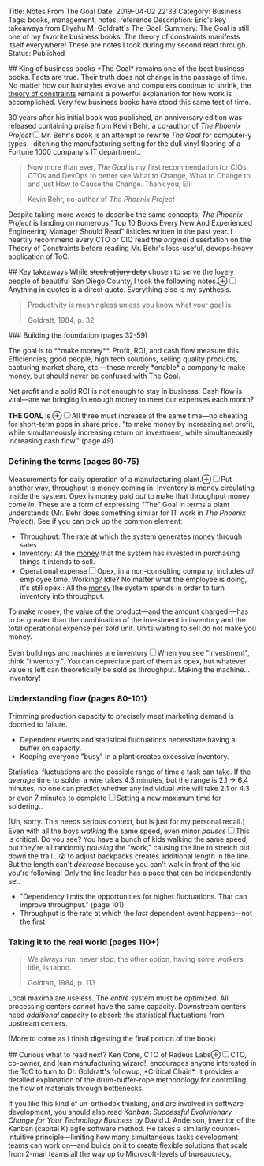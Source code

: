 Title: Notes From The Goal
Date: 2019-04-02 22:33
Category: Business
Tags: books, management, notes, reference
Description: Eric's key takeaways from Eliyahu M. Goldratt's The Goal.
Summary: The Goal is still one of my favorite business books. The theory of constraints manifests itself everywhere! These are notes I took during my second read through.
Status: Published

<section markdown="1">
## King of business books
<span class="newthought">*The Goal* remains one of the best business books.</span> Facts are true. Their truth does not change in the passage of time. No matter how our hairstyles evolve and computers continue to shrink, the <a href="https://en.wikipedia.org/wiki/Theory_of_constraints" target=_blank rel="noopener">theory of constraints</a> remains a powerful explanation for how work is accomplished. Very few business books have stood this same test of time.

30 years after his initial book was published, an anniversary edition was released containing praise from Kevin Behr, a co-author of *The Phoenix Project*<label for="sn-phoenix" class="margin-toggle sidenote-number"></label><input type="checkbox" id="sn-phoenix" class="margin-toggle"><span class="sidenote">Mr. Behr's book is an attempt to rewrite *The Goal* for computer-y types&mdash;ditching the manufacturing setting for the dull vinyl flooring of a Fortune 1000 company's IT department.</span>. <blockquote><p>Now more than ever, *The Goal* is my first recommendation for CIOs, CTOs and DevOps to better see What to Change, What to Change to and just How to Cause the Change. Thank you, Eli!<footer>Kevin Behr, co-author of *The Phoenix Project*</footer></blockquote>

Despite taking more words to describe the same concepts, *The Phoenix Project* is landing on numerous "Top 10 Books Every New And Experienced Engineering Manager Should Read" listicles written in the past year. I heartily recommend every CTO or CIO read the *original* dissertation on the Theory of Constraints before reading Mr. Behr's less-useful, devops-heavy application of ToC.

</section>
<section markdown="1">
## Key takeaways
While <del>stuck at jury duty</del> chosen to serve the lovely people of beautiful San Diego County, I took the following notes.<label for="mn-meta" class="margin-toggle">&#8853;</label><input type="checkbox" id="mn-meta" class="margin-toggle"><span class="marginnote">Anything in quotes is a direct quote. Everything else is my synthesis.</span>
<div class="epigraph"><blockquote><p>Productivity is meaningless unless you know what your goal is.<footer>Goldratt, 1984, p. 32</footer></blockquote></div>
### Building the foundation (pages 32-59)
<p>The goal is to **make money**. Profit, ROI, and cash flow measure this. Efficiencies, good people, high tech solutions, selling quality products, capturing market share, etc.&mdash;these merely *enable* a company to make money, but should never be confused with The Goal.</p>

Net profit and a solid ROI is not enough to stay in business. Cash flow is vital&mdash;are we bringing in enough money to meet our expenses each month?

<span class="newthought"><strong>THE GOAL</strong></span> is <label for="mn-thegoal" class="margin-toggle">&#8853;</label><input type="checkbox" id="mn-thegoal" class="margin-toggle"><span class="marginnote">All three must increase at the same time&mdash;no cheating for short-term pops in share price.</span> "to make money by increasing net profit, while simultaneously increasing return on investment, while simultaneously increasing cash flow." (page 49)

### Defining the terms (pages 60-75)
Measurements for daily operation of a manufacturing plant.<label for="mn-expl" class="margin-toggle">&#8853;</label><input type="checkbox" id="mn-expl" class="margin-toggle"><span class="marginnote">Put another way, throughput is money coming in. Inventory is money circulating inside the system. Opex is money paid <em>out</em> to make that throughput money come <em>in</em>.</span> These are a form of expressing "The" Goal in terms a plant understands (Mr. Behr does something similar for IT work in *The Phoenix Project*). See if you can pick up the common element:

- Throughput: The rate at which the system generates <u>money</u> through sales.
- Inventory: All the <u>money</u> that the system has invested in purchasing things it intends to sell.
- Operational expense<label for="sn-opex" class="margin-toggle sidenote-number"></label><input type="checkbox" id="sn-opex" class="margin-toggle"><span class="sidenote">Opex, in a non-consulting company, includes *all* employee time. Working? Idle? No matter what the employee is doing, it's still opex.</span>: All the <u>money</u> the system spends in order to turn inventory into throughput.

To make money, the value of the product&mdash;and the amount charged!&mdash;has to be greater than the combination of the investment in inventory and the total operational expense per *sold* unit. Units waiting to sell do not make you money.

Even buildings and machines are inventory<label for="sn-invest" class="margin-toggle sidenote-number"></label><input type="checkbox" id="sn-invest" class="margin-toggle"><span class="sidenote">When you see "investment", think "inventory."</span>. You can depreciate part of them as opex, but whatever value is left can theoretically be sold as throughput. Making the machine&hellip;inventory!

### Understanding flow (pages 80-101)
Trimming production capacity to precisely meet marketing demand is doomed to failure.

- Dependent events and statistical fluctuations necessitate having a buffer on capacity.
- Keeping everyone "busy" in a plant creates excessive inventory.

Statistical fluctuations are the possible range of time a task can take. If the *average* time to solder a wire takes 4.3 minutes, but the range is 2.1 -> 6.4 minutes, no one can predict whether any individual wire will take 2.1 or 4.3 or even 7 minutes to complete<label for="sn-max" class="margin-toggle sidenote-number"></label><input type="checkbox" id="sn-max" class="margin-toggle"><span class="sidenote">Setting a new maximum time for soldering.</span>.

(Uh, sorry. This needs serious context, but is just for my personal recall.) Even with all the boys *walking* the same speed, even minor *pauses*<label for="sn-pause" class="margin-toggle sidenote-number"></label><input type="checkbox" id="sn-pause" class="margin-toggle"><span class="sidenote">This is critical. Do you see? You have a bunch of kids walking the same speed, but they're all randomly *pausing* the "work," causing the line to stretch out down the trail&hellip;😵</span> to adjust backpacks creates additional length in the line. But the length can't *decrease* because you can't walk in front of the kid you're following! Only the line leader has a pace that can be independently set.

- "Dependency limits the opportunities for higher fluctuations. That can improve throughput." (page 101)
- Throughput is the rate at which the *last* dependent event happens&mdash;not the first.

<h3>Taking it to the real world (pages 110+)</h3>

<div class="epigraph"><blockquote><p>We always run, never stop; the other option, having some workers idle, is taboo.<footer>Goldratt, 1984, p. 113</footer></blockquote></div>

Local maxima are useless. The *entire* system must be optimized. All processing centers *cannot* have the same capacity. Downstream centers need *additional* capacity to absorb the statistical fluctuations from upstream centers.

(More to come as I finish digesting the final portion of the book)
</section>
<section markdown="1">
## Curious what to read next?
Ken Cone, CTO of Radeus Labs<label for="mn-ken" class="margin-toggle">&#8853;</label><input type="checkbox" id="mn-ken" class="margin-toggle"><span class="marginnote">CTO, co-owner, and lean manufacturing wizard!</span>, encourages anyone interested in the ToC to turn to Dr. Goldratt's followup, *Critical Chain*. It provides a detailed explanation of the drum-buffer-rope methodology for controlling the flow of materials through bottlenecks.

If you like this kind of un-orthodox thinking, and are involved in software development, you should also read *Kanban: Successful Evolutionary Change for Your Technology Business* by David J. Anderson, inventor of the Kanban (capital K) agile software method. He takes a similarly counter-intuitive principle&mdash;limiting how many simultaneous tasks development teams can work on&mdash;and builds on it to create flexible solutions that scale from 2-man teams all the way up to Microsoft-levels of bureaucracy.
</section>
